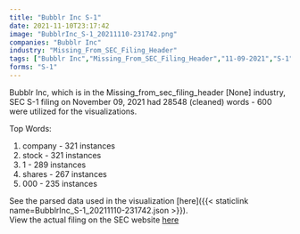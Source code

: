 ```yaml
---
title: "Bubblr Inc S-1"
date: 2021-11-10T23:17:42
image: "BubblrInc_S-1_20211110-231742.png"
companies: "Bubblr Inc"
industry: "Missing_From_SEC_Filing_Header"
tags: ["Bubblr Inc","Missing_From_SEC_Filing_Header","11-09-2021","S-1"]
forms: "S-1"
---
```

Bubblr Inc, which is in the Missing_from_sec_filing_header [None] industry, SEC S-1 filing on November 09, 2021 had 28548 (cleaned) words - 600 were utilized for the visualizations.

Top Words:
1. company - 321 instances
2. stock - 321 instances
3. 1 - 289 instances
4. shares - 267 instances
5. 000 - 235 instances


See the parsed data used in the visualization [here]({{< staticlink name=BubblrInc_S-1_20211110-231742.json >}}).  
View the actual filing on the SEC website [here](https://www.sec.gov/Archives/edgar/data/1873722/0001663577-21-000584.txt)